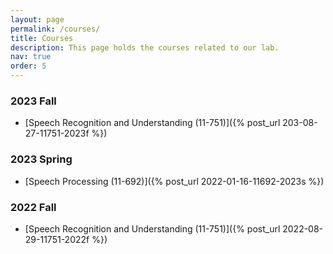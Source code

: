 ```yaml
---
layout: page
permalink: /courses/
title: Courses
description: This page holds the courses related to our lab.
nav: true
order: 5
---
```


### 2023 Fall

* [Speech Recognition and Understanding (11-751)]({% post_url 203-08-27-11751-2023f %})

### 2023 Spring

* [Speech Processing (11-692)]({% post_url 2022-01-16-11692-2023s %})

### 2022 Fall

* [Speech Recognition and Understanding (11-751)]({% post_url 2022-08-29-11751-2022f %})



